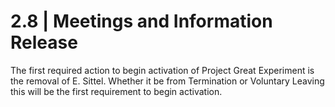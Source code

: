 # 2.8 | Meetings and Information Release

The first required action to begin activation of Project Great Experiment is the removal of E. Sittel. Whether it be from Termination or Voluntary Leaving this will be the first requirement to begin activation.

